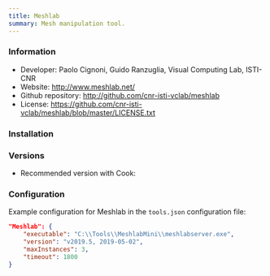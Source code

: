 ```yaml
---
title: Meshlab
summary: Mesh manipulation tool.
---
```


### Information

- Developer: Paolo Cignoni, Guido Ranzuglia, Visual Computing Lab, ISTI-CNR 
- Website: http://www.meshlab.net/
- Github repository: http://github.com/cnr-isti-vclab/meshlab
- License: https://github.com/cnr-isti-vclab/meshlab/blob/master/LICENSE.txt

### Installation



### Versions

- Recommended version with Cook: 

### Configuration

Example configuration for Meshlab in the `tools.json` configuration file:

```json
"Meshlab": {
    "executable": "C:\\Tools\\MeshlabMini\\meshlabserver.exe",
    "version": "v2019.5, 2019-05-02",
    "maxInstances": 3,
    "timeout": 1800
}
```